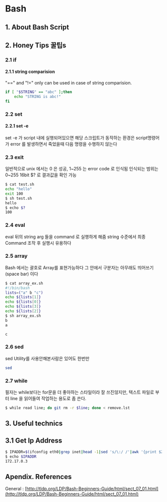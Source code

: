 # Bash 
## 1. About Bash Script

## 2. Honey Tips 꿀팁s
### 2.1 if 
#### 2.1.1 string comparision
"==" and "!=" only can be used in case of string comparision.
``` sh
if [ "$STRING" == "abc" ];then
    echo "STRING is abc!"
fi 
```

### 2.2 set 
#### 2.2.1 set -e
set -e 가 script 내에 실행되어있으면 해당 스크립트가 동작하는 환경은 script명령어가 error 를 발생하면서 죽었을때 다음 명령을 수행하지 않는다

### 2.3 exit
일반적으로 unix 에서는 0 은 성공, 1~255 는 error code 로 인식됨
인식되는 범위는 0~255 16bit
$? 로 결과값을 확인 가능
``` sh
$ cat test.sh
echo "hello"
exit 100
$ sh test.sh
hello
$ echo $?
100
```

### 2.4 eval
eval 뒤의 string arg 들을 command 로 실행하게 해줌 
string 수준에서 최종 Command 조작 후 실행시 유용하다

### 2.5 array
Bash 에서는 괄호로 Array를 표현가능하다
그 안에서 구분자는 아무래도 띄어쓰기(space bar) 이다

``` sh
$ cat array_ex.sh
#!/bin/bash
lists=("a" b "c")
echo ${lists[1]}
echo ${lists[0]}
echo ${lists[3]}
echo ${lists[2]}
$ sh array_ex.sh
b
a

c
```

### 2.6 sed
sed Utility를 사용안해본사람은 있어도 한번만
```sh 
sed 
```

### 2.7 while

필자는 while보다는 for문을 더 좋아하는 스타일이라 잘 쓰진않지만,
텍스트 파일로 부터 line 을 읽어들여 작업하는 용도로 좀 쓴다.

```sh
$ while read line; do git rm -r $line; done < remove.lst
```

## 3. Useful technics
## 3.1 Get Ip Address
``` sh
$ IPADDR=$(ifconfig eth0|grep inet|head -1|sed 's/\:/ /'|awk '{print $2}')
$ echo $IPADDR
172.17.0.3
```
## Apendix. References

General : [http://tldp.org/LDP/Bash-Beginners-Guide/html/sect_07_01.html](http://tldp.org/LDP/Bash-Beginners-Guide/html/sect_07_01.html)

